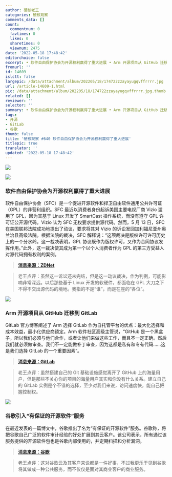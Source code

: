 ```yaml
---
author: 硬核老王
categories: 硬核观察
comments_data: []
count:
  commentnum: 0
  favtimes: 0
  likes: 0
  sharetimes: 0
  viewnum: 2475
date: '2022-05-18 17:48:42'
editorchoice: false
excerpt: • 软件自由保护协会为开源权利赢得了重大进展 • Arm 开源项目从 GitHub 迁移到 GitLab • 谷歌引入“有保证的开源软件”服务
fromurl: ''
id: 14609
islctt: false
largepic: /data/attachment/album/202205/18/174722zzayayugqvffrrrr.jpg
url: /article-14609-1.html
pic: /data/attachment/album/202205/18/174722zzayayugqvffrrrr.jpg.thumb.jpg
related: []
reviewer: ''
selector: ''
summary: • 软件自由保护协会为开源权利赢得了重大进展 • Arm 开源项目从 GitHub 迁移到 GitLab • 谷歌引入“有保证的开源软件”服务
tags:
- 开源
- GitLab
- 谷歌
thumb: false
title: '硬核观察 #640 软件自由保护协会为开源权利赢得了重大进展'
titlepic: true
translator: ''
updated: '2022-05-18 17:48:42'
---
```


![](/data/attachment/album/202205/18/174722zzayayugqvffrrrr.jpg)


![](/data/attachment/album/202205/18/174733rbifi5tifi41bikc.jpg)


### 软件自由保护协会为开源权利赢得了重大进展


软件自由保护协会（SFC）是一个促进开源软件和捍卫自由软件通用公共许可证（GPL）的非营利组织。SFC 最近以消费者身份起诉美国主要电视厂商 Vizio 滥用了 GPL，因为其基于 Linux 开发了 SmartCast 操作系统，而没有遵守 GPL 许可证公开源代码。Vizio 认为 SFC 无权要求提供源代码。然而，5 月 13 日，SFC 在美国联邦法院成功地提出了动议，要求将其对 Vizio 的诉讼发回加利福尼亚州奥兰治县高级法院。根据法院的裁决，SFC 解释说：“这项裁决是版权许可许可历史上的一个分水岭。这一裁决表明，GPL 协议既作为版权许可，又作为合同协议发挥作用。”此外，这一裁决使其成为第一个以个人消费者作为 GPL 的第三方受益人对源代码拥有权利的案例。



> 
> **[消息来源：ZDNet](https://www.zdnet.com/article/software-freedom-conservancy-wins-big-step-forward-for-open-source-rights/)**
> 
> 
> 



> 
> 老王点评：虽然这一诉讼还未完结，但是这一动议裁决，作为判例，可能影响非常深远。以后那些基于 Linux 开发的软硬件，都面临在 GPL 大刀之下不得不交出源代码的境地。我指的不是“谁”，而是在座的“各位”。
> 
> 
> 


![](/data/attachment/album/202205/18/174744g6nkk0whw3i7h66c.png)


### Arm 开源项目从 GitHub 迁移到 GitLab


GitLab 官方博客阐述了 Arm 选择 GitLab 作为自托管平台的优点：最大化选择和成本效益，最小化供应商锁定。Arm 软件社区高级主管说，“GitHub 是一个黑盒子，所以我们必须与他们合作，或者让他们来做这些工作，而且不一定正确。然后我们就必须做审查。我们不一定能做补丁审查，因为这都是私有和专有代码……这是我们选择 GitLab 的一个重要因素”。



> 
> **[消息来源：GitLab](https://about.gitlab.com/blog/2022/05/17/arm-open-source-makes-a-seamless-migration-to-gitlab/)**
> 
> 
> 



> 
> 老王点评：虽然搭建自己的 Git 基础设施感觉离开了 GitHub 上的海量用户，但是那些不关心你的项目的海量用户其实和你没有什么关系。建立自己的 GitLab 实例是个不错的选择，至少对我们来说，访问速度快，能自己把握控制权。
> 
> 
> 


![](/data/attachment/album/202205/18/174758jzo5tlqvtvj5gqjq.jpg)


### 谷歌引入“有保证的开源软件”服务


在最近发表的一篇博文中，谷歌推出了名为“有保证的开源软件”服务。谷歌称，将把谷歌自己广泛的软件审计经验的好处扩展到其云客户。该公司表示，所有通过该服务提供的开源软件包也是谷歌内部使用的，并定期扫描和分析漏洞。



> 
> **[消息来源：谷歌](https://cloud.google.com/blog/products/identity-security/introducing-assured-open-source-software-service)**
> 
> 
> 



> 
> 老王点评：这对谷歌云及其客户来说都是一件好事，不过我更乐于见到谷歌将其做成一种公共服务，而不仅仅是面对其商业客户的商业服务。
> 
> 
>